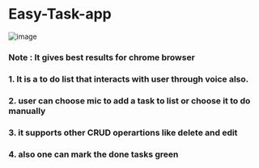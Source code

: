 # Easy-Task-app
![image](https://github.com/Kunal-Saini-22/Easy-Task-app/assets/92505744/d3fcaa91-71f0-4e67-80ed-7d3a5ef1a2f1)

### Note : It gives best results for chrome browser
### 1. It is a to do list that interacts with user through voice also.
### 2. user can choose mic to add a task to list or choose it to do manually
### 3. it supports other CRUD operartions like delete and edit
### 4. also one can mark the done tasks green 

